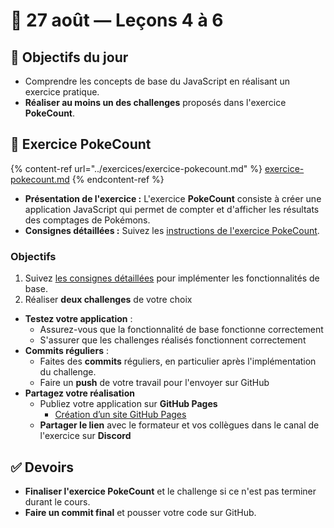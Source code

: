 # 📅 27 août — Leçons 4 à 6

## 🚀 Objectifs du jour <a href="#objectifs-du-jour" id="objectifs-du-jour"></a>

* Comprendre les concepts de base du JavaScript en réalisant un exercice pratique.
* **Réaliser au moins un des challenges** proposés dans l'exercice **PokeCount**.

## 🔢 Exercice PokeCount

{% content-ref url="../exercices/exercice-pokecount.md" %}
[exercice-pokecount.md](../exercices/exercice-pokecount.md)
{% endcontent-ref %}

* **Présentation de l'exercice :** L'exercice **PokeCount** consiste à créer une application JavaScript qui permet de compter et d'afficher les résultats des comptages de Pokémons.
* **Consignes détaillées :** Suivez les [instructions de l'exercice PokeCount](https://divtec.gitbook.io/dev-web/v/javascript/exercices/pokecount).

### Objectifs

1. Suivez [les consignes détaillées](https://divtec.gitbook.io/dev-web/v/javascript/exercices/pokecount) pour implémenter les fonctionnalités de base.
2. Réaliser **deux challenges** de votre choix

* **Testez votre application** :
  * Assurez-vous que la fonctionnalité de base fonctionne correctement
  * S'assurer que les challenges réalisés fonctionnent correctement
* **Commits réguliers** :
  * Faites des **commits** réguliers, en particulier après l'implémentation du challenge.
  * Faire un **push** de votre travail pour l'envoyer sur GitHub
* **Partagez votre réalisation**
  * Publiez votre application sur **GitHub Pages**
    * [Création d’un site GitHub Pages](https://docs.github.com/fr/pages/getting-started-with-github-pages/creating-a-github-pages-site)
  * **Partager le lien** avec le formateur et vos collègues dans le canal de l'exercice sur **Discord**

## ✅ Devoirs

* **Finaliser l'exercice PokeCount** et le challenge si ce n'est pas terminer durant le cours.
* **Faire un commit final** et pousser votre code sur GitHub.
